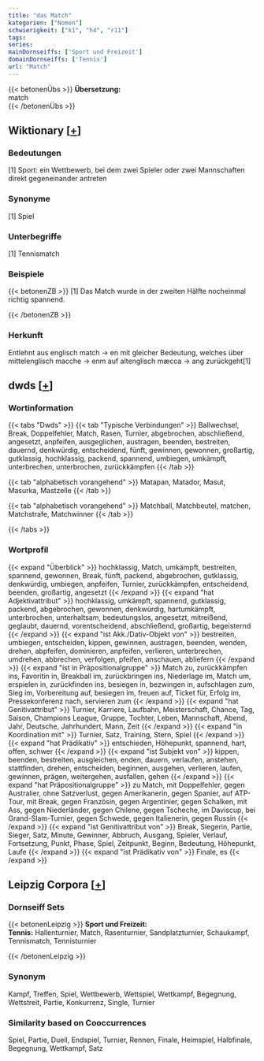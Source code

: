```yaml
---
title: "das Match"
kategorien: ["Nomen"]
schwierigkeit: ["k1", "h4", "r11"]
tags:
series:
mainDornseiffs: ['Sport und Freizeit']
domainDornseiffs: ['Tennis']
url: "Match"
---
```


{{< betonenÜbs >}}
**Übersetzung:**  
match  
{{< /betonenÜbs >}}

## Wiktionary [[+](https://de.wiktionary.org/wiki/Match)]

### Bedeutungen
[1] Sport: ein Wettbewerb, bei dem zwei Spieler oder zwei Mannschaften direkt gegeneinander antreten  

### Synonyme
[1] Spiel  

### Unterbegriffe
[1] Tennismatch  

### Beispiele
{{< betonenZB >}}
[1] Das Match wurde in der zweiten Hälfte nocheinmal richtig spannend.  

{{< /betonenZB >}}
### Herkunft
Entlehnt aus englisch match → en mit gleicher Bedeutung, welches über mittelenglisch macche → enm auf altenglisch mæcca → ang zurückgeht[1]  



## dwds [[+](https://www.dwds.de/wb/Match)]

### Wortinformation
{{< tabs "Dwds" >}}
{{< tab "Typische Verbindungen" >}}
Ballwechsel, Break, Doppelfehler, Match, Rasen, Turnier, abgebrochen, abschließend, angesetzt, anpfeifen, ausgeglichen, austragen, beenden, bestreiten, dauernd, denkwürdig, entscheidend, fünft, gewinnen, gewonnen, großartig, gutklassig, hochklassig, packend, spannend, umbiegen, umkämpft, unterbrechen, unterbrochen, zurückkämpfen
{{< /tab >}}

{{< tab "alphabetisch vorangehend" >}}
Matapan, Matador, Masut, Masurka, Mastzelle
{{< /tab >}}

{{< tab "alphabetisch vorangehend" >}}
Matchball, Matchbeutel, matchen, Matchstrafe, Matchwinner
{{< /tab >}}

{{< /tabs >}}

### Wortprofil
{{< expand "Überblick" >}} hochklassig, Match, umkämpft, bestreiten, spannend, gewonnen, Break, fünft, packend, abgebrochen, gutklassig, denkwürdig, umbiegen, anpfeifen, Turnier, zurückkämpfen, entscheidend, beenden, großartig, angesetzt {{< /expand >}}
{{< expand "hat Adjektivattribut" >}} hochklassig, umkämpft, spannend, gutklassig, packend, abgebrochen, gewonnen, denkwürdig, hartumkämpft, unterbrochen, unterhaltsam, bedeutungslos, angesetzt, mitreißend, geglaubt, dauernd, vorentscheidend, abschließend, großartig, begeisternd {{< /expand >}}
{{< expand "ist Akk./Dativ-Objekt von" >}} bestreiten, umbiegen, entscheiden, kippen, gewinnen, austragen, beenden, wenden, drehen, abpfeifen, dominieren, anpfeifen, verlieren, unterbrechen, umdrehen, abbrechen, verfolgen, pfeifen, anschauen, abliefern {{< /expand >}}
{{< expand "ist in Präpositionalgruppe" >}} Match zu, zurückkämpfen ins, Favoritin in, Breakball im, zurückbringen ins, Niederlage im, Match um, erspielen in, zurückfinden ins, besiegen in, bezwingen in, aufschlagen zum, Sieg im, Vorbereitung auf, besiegen im, freuen auf, Ticket für, Erfolg im, Pressekonferenz nach, servieren zum {{< /expand >}}
{{< expand "hat Genitivattribut" >}} Turnier, Karriere, Laufbahn, Meisterschaft, Chance, Tag, Saison, Champions League, Gruppe, Tochter, Leben, Mannschaft, Abend, Jahr, Deutsche, Jahrhundert, Mann, Zeit {{< /expand >}}
{{< expand "in Koordination mit" >}} Turnier, Satz, Training, Stern, Spiel {{< /expand >}}
{{< expand "hat Prädikativ" >}} entschieden, Höhepunkt, spannend, hart, offen, schwer {{< /expand >}}
{{< expand "ist Subjekt von" >}} kippen, beenden, bestreiten, ausgleichen, enden, dauern, verlaufen, anstehen, stattfinden, drehen, entscheiden, beginnen, ausgehen, verlieren, laufen, gewinnen, prägen, weitergehen, ausfallen, gehen {{< /expand >}}
{{< expand "hat Präpositionalgruppe" >}} zu Match, mit Doppelfehler, gegen Australier, ohne Satzverlust, gegen Amerikanerin, gegen Spanier, auf ATP-Tour, mit Break, gegen Französin, gegen Argentinier, gegen Schalken, mit Ass, gegen Niederländer, gegen Chilene, gegen Tscheche, im Daviscup, bei Grand-Slam-Turnier, gegen Schwede, gegen Italienerin, gegen Russin {{< /expand >}}
{{< expand "ist Genitivattribut von" >}} Break, Siegerin, Partie, Sieger, Satz, Minute, Gewinner, Abbruch, Ausgang, Spieler, Verlauf, Fortsetzung, Punkt, Phase, Spiel, Zeitpunkt, Beginn, Bedeutung, Höhepunkt, Laufe {{< /expand >}}
{{< expand "ist Prädikativ von" >}} Finale, es {{< /expand >}}

## Leipzig Corpora [[+](https://corpora.uni-leipzig.de/en/res?word=Match&corpusId=deu_newscrawl-public_2018)]

### Dornseiff Sets
{{< betonenLeipzig >}}
**Sport und Freizeit:**  
**Tennis:** Hallenturnier, Match, Rasenturnier, Sandplatzturnier, Schaukampf, Tennismatch, Tennisturnier  

{{< /betonenLeipzig >}}

### Synonym
Kampf, Treffen, Spiel, Wettbewerb, Wettspiel, Wettkampf, Begegnung, Wettstreit, Partie, Konkurrenz, Single, Turnier


### Similarity based on Cooccurrences
Spiel, Partie, Duell, Endspiel, Turnier, Rennen, Finale, Heimspiel, Halbfinale, Begegnung, Wettkampf, Satz

